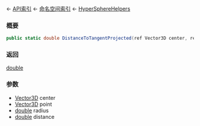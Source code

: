 ← [API索引](Api-Index) ← [命名空间索引](Namespace-Index) ← [HyperSphereHelpers](VRageMath.HyperSphereHelpers)

### 概要

```csharp
public static double DistanceToTangentProjected(ref Vector3D center, ref Vector3D point, double radius, out double distance)
```

### 返回

[double](https://docs.microsoft.com/en-us/dotnet/api/System.Double?view=netframework-4.6)

### 参数

* [Vector3D](VRageMath.Vector3D) center
* [Vector3D](VRageMath.Vector3D) point
* [double](https://docs.microsoft.com/en-us/dotnet/api/System.Double?view=netframework-4.6) radius
* [double](https://docs.microsoft.com/en-us/dotnet/api/System.Double?view=netframework-4.6) distance
